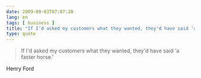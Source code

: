 ```yaml
---
date: 2009-09-03T07:07:28
lang: en
tags: [ business ]
title: "If I'd asked my customers what they wanted, they'd have said 'a faster"
type: quote
---
```


> If I'd asked my customers what they wanted, they'd have said 'a faster
> horse.'

Henry Ford

